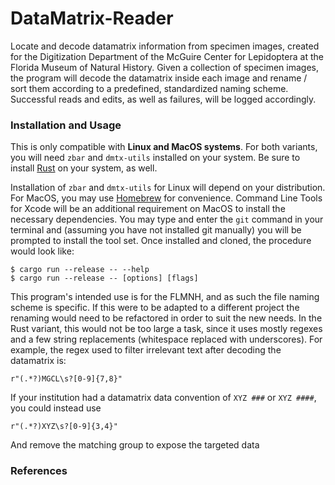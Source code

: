 # DataMatrix-Reader

Locate and decode datamatrix information from specimen images, created for the Digitization Department of the McGuire Center for Lepidoptera at the Florida Museum of Natural History. Given a collection of specimen images, the program will decode the datamatrix inside each image and rename / sort them according to a predefined, standardized naming scheme. Successful reads and edits, as well as failures, will be logged accordingly.

### Installation and Usage

This is only compatible with **Linux and MacOS systems**. For both variants, you will need `zbar` and `dmtx-utils` installed on your system. Be sure to install [Rust](https://www.rust-lang.org/) on your system, as well.

Installation of `zbar` and `dmtx-utils` for Linux will depend on your distribution. For MacOS, you may use [Homebrew](https://docs.brew.sh/Installation) for convenience. Command Line Tools for Xcode will be an additional requirement on MacOS to install the necessary dependencies. You may type and enter the `git` command in your terminal and (assuming you have not installed git manually) you will be prompted to install the tool set. Once installed and cloned, the procedure would look like:

```
$ cargo run --release -- --help
$ cargo run --release -- [options] [flags]
```

This program's intended use is for the FLMNH, and as such the file naming scheme is specific. If this were to be adapted to a different project the renaming would need to be refactored in order to suit the new needs. In the Rust variant, this would not be too large a task, since it uses mostly regexes and a few string replacements (whitespace replaced with underscores). For example, the regex used to filter irrelevant text after decoding the datamatrix is:

`r"(.*?)MGCL\s?[0-9]{7,8}"`

If your institution had a datamatrix data convention of `XYZ ###` or `XYZ ####`, you could instead use

`r"(.*?)XYZ\s?[0-9]{3,4}"`

And remove the matching group to expose the targeted data

### References
